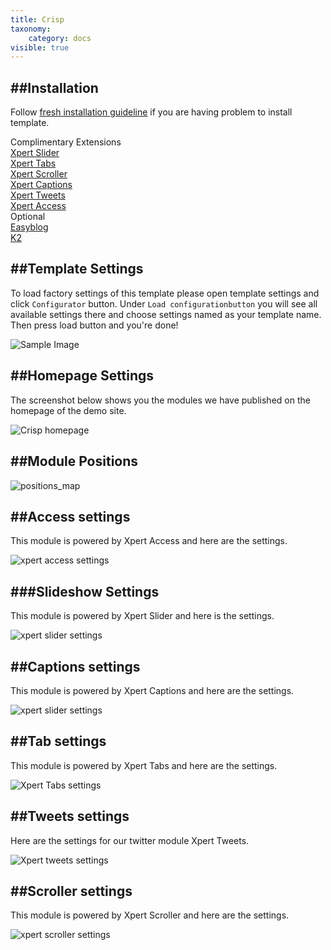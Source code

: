 ```yaml
---
title: Crisp
taxonomy:
    category: docs
visible: true
---
```


##Installation
----------
Follow [fresh installation guideline](http://www.themexpert.com/documentation/expose-framework/getting-started) if you are having problem to install template.


<div class="row">
	<div class="col-md-6">
		<div class="panel panel-primary">
  <!-- Default panel contents -->
  <div class="panel-heading">Complimentary Extensions</div>

  <!-- List group -->
  <div class="list-group">
    <div><a class="list-group-item" href="http://www.themexpert.com/joomla/extensions/xpert-slider">Xpert Slider</a></div>
    <div><a class="list-group-item" href="http://www.themexpert.com/joomla-extensions/xpert-tabss">Xpert Tabs</a></div>
    <div><a class="list-group-item" href="http://www.themexpert.com/joomla-extensions/xpert-scroller">Xpert Scroller</a></div>
    <div><a class="list-group-item" href="http://www.themexpert.com/joomla/extensions/xpert-captions">Xpert Captions</a></div>
    <div><a class="list-group-item" href="http://www.themexpert.com/joomla/extensions/xpert-tweets">Xpert Tweets</a></div>
    <div><a class="list-group-item" href="http://www.themexpert.com/joomla/extensions/xpert-access">Xpert Access</a></div>
  </div>
</div>
	</div>
	<div class="col-md-6">
		<div class="panel panel-default">
  <!-- Default panel contents -->
  <div class="panel-heading">Optional</div>
  <!-- List group -->
  <div class="list-group">
    <div><a  class="list-group-item" href="http://stackideas.com/easyblog.html">Easyblog</a></div>
    <div><a  class="list-group-item" href="http://getk2.org/">K2</a></div>
  </div>
</div>
	</div>
</div>

</div>

##Template Settings
----------
To load factory settings of this template please open template settings and click `Configurator` button. Under `Load configurationbutton` you will see all available settings there and choose settings named as your template name. Then press load button and you're done!

![Sample Image](load-configuration.png)

##Homepage Settings
----------
The screenshot below shows you the modules we have published on the homepage of the demo site.

![Crisp homepage](home.jpg)

##Module Positions
----------
![positions_map](https://s3.amazonaws.com/expose/positions_map.jpg)

##Access settings
----------
This module is powered by Xpert Access and here are the settings.

![xpert access settings](xpertaccess.jpg)


###Slideshow Settings
----------
This module is powered by Xpert Slider and here is the settings.

![xpert slider settings](xpertslider.jpg)


##Captions settings
----------
<p>This module is powered by Xpert Captions and here are the settings.</p>

![xpert slider settings](xpertcaptions.jpg)


##Tab settings
----------
This module is powered by Xpert Tabs and here are the settings.

![Xpert Tabs settings](xperttabs.jpg)


##Tweets settings
----------
Here are the settings for our twitter module Xpert Tweets.

![Xpert tweets settings](xperttweets.jpg)


##Scroller settings
----------
This module is powered by Xpert Scroller and here are the settings.


![xpert scroller settings](xpertscroller.jpg)

